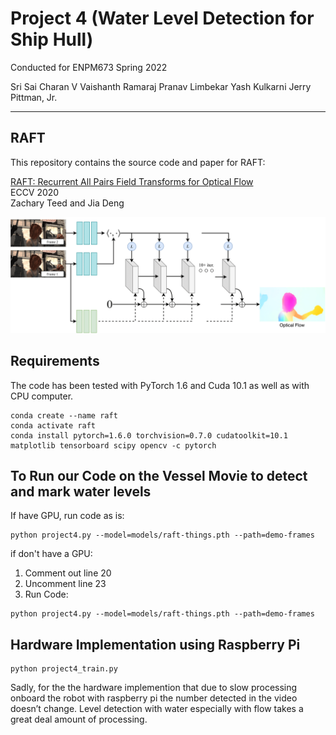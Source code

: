 # Project 4 (Water Level Detection for Ship Hull)
Conducted for ENPM673 Spring 2022

Sri Sai Charan V 
Vaishanth Ramaraj
Pranav Limbekar
Yash Kulkarni
Jerry Pittman, Jr.

-------------
## RAFT
This repository contains the source code and paper for RAFT:

[RAFT: Recurrent All Pairs Field Transforms for Optical Flow](https://arxiv.org/pdf/2003.12039.pdf)<br/>
ECCV 2020 <br/>
Zachary Teed and Jia Deng<br/>

<img src="RAFT.png">

## Requirements
The code has been tested with PyTorch 1.6 and Cuda 10.1 as well as with CPU computer.
```Shell
conda create --name raft
conda activate raft
conda install pytorch=1.6.0 torchvision=0.7.0 cudatoolkit=10.1 matplotlib tensorboard scipy opencv -c pytorch
```

## To Run our Code on the Vessel Movie to detect and mark water levels
If have GPU, run code as is:
```Shell
python project4.py --model=models/raft-things.pth --path=demo-frames
```
if don't have a GPU:
1) Comment out line 20
2) Uncomment line 23
3) Run Code:
```Shell
python project4.py --model=models/raft-things.pth --path=demo-frames
```
## Hardware Implementation using Raspberry Pi

```Shell
python project4_train.py 
```

Sadly, for the the hardware implemention that due to slow processing onboard the robot with raspberry pi the number detected in the video doesn’t change. Level detection with water especially with flow takes a great deal amount of processing.

